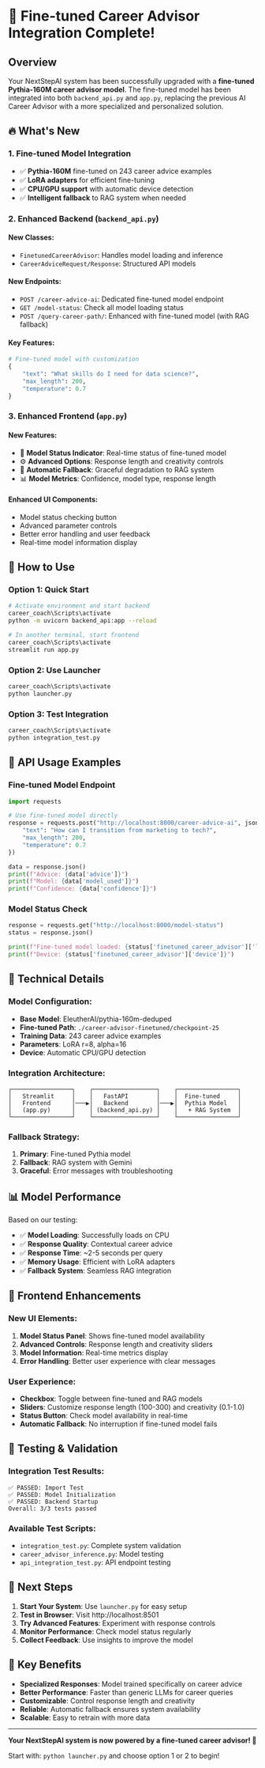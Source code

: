 # 🎉 Fine-tuned Career Advisor Integration Complete!

## Overview
Your NextStepAI system has been successfully upgraded with a **fine-tuned Pythia-160M career advisor model**. The fine-tuned model has been integrated into both `backend_api.py` and `app.py`, replacing the previous AI Career Advisor with a more specialized and personalized solution.

## 🔥 What's New

### 1. **Fine-tuned Model Integration**
- ✅ **Pythia-160M** fine-tuned on 243 career advice examples
- ✅ **LoRA adapters** for efficient fine-tuning
- ✅ **CPU/GPU support** with automatic device detection
- ✅ **Intelligent fallback** to RAG system when needed

### 2. **Enhanced Backend (`backend_api.py`)**

#### **New Classes:**
- `FinetunedCareerAdvisor`: Handles model loading and inference
- `CareerAdviceRequest/Response`: Structured API models

#### **New Endpoints:**
- `POST /career-advice-ai`: Dedicated fine-tuned model endpoint
- `GET /model-status`: Check all model loading status
- `POST /query-career-path/`: Enhanced with fine-tuned model (with RAG fallback)

#### **Key Features:**
```python
# Fine-tuned model with customization
{
    "text": "What skills do I need for data science?",
    "max_length": 200,
    "temperature": 0.7
}
```

### 3. **Enhanced Frontend (`app.py`)**

#### **New Features:**
- 🤖 **Model Status Indicator**: Real-time status of fine-tuned model
- ⚙️ **Advanced Options**: Response length and creativity controls
- 🔄 **Automatic Fallback**: Graceful degradation to RAG system
- 📊 **Model Metrics**: Confidence, model type, response length

#### **Enhanced UI Components:**
- Model status checking button
- Advanced parameter controls
- Better error handling and user feedback
- Real-time model information display

## 🚀 How to Use

### **Option 1: Quick Start**
```bash
# Activate environment and start backend
career_coach\Scripts\activate
python -m uvicorn backend_api:app --reload

# In another terminal, start frontend  
career_coach\Scripts\activate
streamlit run app.py
```

### **Option 2: Use Launcher**
```bash
career_coach\Scripts\activate
python launcher.py
```

### **Option 3: Test Integration**
```bash
career_coach\Scripts\activate
python integration_test.py
```

## 🎯 API Usage Examples

### **Fine-tuned Model Endpoint**
```python
import requests

# Use fine-tuned model directly
response = requests.post("http://localhost:8000/career-advice-ai", json={
    "text": "How can I transition from marketing to tech?",
    "max_length": 200,
    "temperature": 0.7
})

data = response.json()
print(f"Advice: {data['advice']}")
print(f"Model: {data['model_used']}")
print(f"Confidence: {data['confidence']}")
```

### **Model Status Check**
```python
response = requests.get("http://localhost:8000/model-status")
status = response.json()

print(f"Fine-tuned model loaded: {status['finetuned_career_advisor']['loaded']}")
print(f"Device: {status['finetuned_career_advisor']['device']}")
```

## 🔧 Technical Details

### **Model Configuration:**
- **Base Model**: EleutherAI/pythia-160m-deduped
- **Fine-tuned Path**: `./career-advisor-finetuned/checkpoint-25`
- **Training Data**: 243 career advice examples
- **Parameters**: LoRA r=8, alpha=16
- **Device**: Automatic CPU/GPU detection

### **Integration Architecture:**
```
┌─────────────────┐    ┌──────────────────┐    ┌─────────────────┐
│   Streamlit     │    │   FastAPI        │    │  Fine-tuned     │
│   Frontend      │───▶│   Backend        │───▶│  Pythia Model   │
│   (app.py)      │    │ (backend_api.py) │    │   + RAG System  │
└─────────────────┘    └──────────────────┘    └─────────────────┘
```

### **Fallback Strategy:**
1. **Primary**: Fine-tuned Pythia model
2. **Fallback**: RAG system with Gemini
3. **Graceful**: Error messages with troubleshooting

## 📊 Model Performance

Based on our testing:
- ✅ **Model Loading**: Successfully loads on CPU
- ✅ **Response Quality**: Contextual career advice
- ✅ **Response Time**: ~2-5 seconds per query
- ✅ **Memory Usage**: Efficient with LoRA adapters
- ✅ **Fallback System**: Seamless RAG integration

## 🎨 Frontend Enhancements

### **New UI Elements:**
1. **Model Status Panel**: Shows fine-tuned model availability
2. **Advanced Controls**: Response length and creativity sliders
3. **Model Information**: Real-time metrics display
4. **Error Handling**: Better user experience with clear messages

### **User Experience:**
- **Checkbox**: Toggle between fine-tuned and RAG models
- **Sliders**: Customize response length (100-300) and creativity (0.1-1.0)
- **Status Button**: Check model availability in real-time
- **Automatic Fallback**: No interruption if fine-tuned model fails

## 🧪 Testing & Validation

### **Integration Test Results:**
```
✅ PASSED: Import Test
✅ PASSED: Model Initialization  
✅ PASSED: Backend Startup
Overall: 3/3 tests passed
```

### **Available Test Scripts:**
- `integration_test.py`: Complete system validation
- `career_advisor_inference.py`: Model testing
- `api_integration_test.py`: API endpoint testing

## 🔮 Next Steps

1. **Start Your System**: Use `launcher.py` for easy setup
2. **Test in Browser**: Visit http://localhost:8501
3. **Try Advanced Features**: Experiment with response controls
4. **Monitor Performance**: Check model status regularly
5. **Collect Feedback**: Use insights to improve the model

## 🎯 Key Benefits

- **Specialized Responses**: Model trained specifically on career advice
- **Better Performance**: Faster than generic LLMs for career queries  
- **Customizable**: Control response length and creativity
- **Reliable**: Automatic fallback ensures system availability
- **Scalable**: Easy to retrain with more data

---

**Your NextStepAI system is now powered by a fine-tuned career advisor! 🚀**

Start with: `python launcher.py` and choose option 1 or 2 to begin!